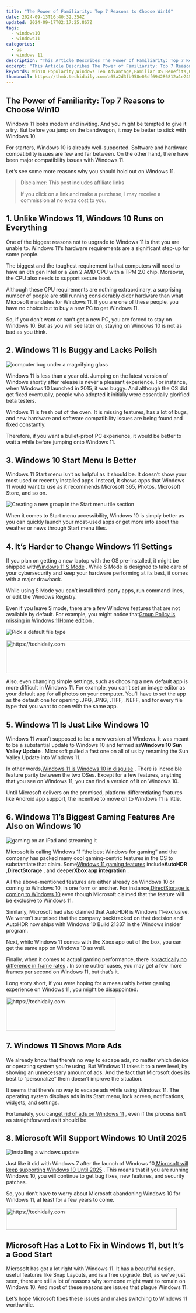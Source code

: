 ```yaml
---
title: "The Power of Familiarity: Top 7 Reasons to Choose Win10"
date: 2024-09-13T16:40:32.354Z
updated: 2024-09-17T02:17:25.867Z
tags:
  - windows10
  - windows11
categories:
  - os
  - windows 11
description: "This Article Describes The Power of Familiarity: Top 7 Reasons to Choose Win10"
excerpt: "This Article Describes The Power of Familiarity: Top 7 Reasons to Choose Win10"
keywords: Win10 Popularity,Windows Ten Advantage,Familiar OS Benefits,Optimal Win10 Usage,Top Windows Reasons,Choose Win10 Wisely,TenOS Trustworthiness
thumbnail: https://thmb.techidaily.com/a65a2d3fb958e05df694286812a1e2454a9d6c6ff463421241eb49561be7ce4c.jpg
---
```


## The Power of Familiarity: Top 7 Reasons to Choose Win10

 Windows 11 looks modern and inviting. And you might be tempted to give it a try. But before you jump on the bandwagon, it may be better to stick with Windows 10.

 For starters, Windows 10 is already well-supported. Software and hardware compatibility issues are few and far between. On the other hand, there have been major compatibility issues with Windows 11.

 Let’s see some more reasons why you should hold out on Windows 11.

>  Disclaimer: This post includes affiliate links
>
>  If you click on a link and make a purchase, I may receive a commission at no extra cost to you.
>

## 1\. Unlike Windows 11, Windows 10 Runs on Everything

 One of the biggest reasons not to upgrade to Windows 11 is that you are unable to. Windows 11's hardware requirements are a significant step-up for some people.

 The biggest and the toughest requirement is that computers will need to have an 8th gen Intel or a Zen 2 AMD CPU with a TPM 2.0 chip. Moreover, the CPU also needs to support secure boot.

 Although these CPU requirements are nothing extraordinary, a surprising number of people are still running considerably older hardware than what Microsoft mandates for Windows 11\. If you are one of these people, you have no choice but to buy a new PC to get Windows 11.

 So, if you don’t want or can’t get a new PC, you are forced to stay on Windows 10\. But as you will see later on, staying on Windows 10 is not as bad as you think.

## 2\. Windows 11 Is Buggy and Lacks Polish

![computer bug under a magnifying glass](https://static1.makeuseofimages.com/wordpress/wp-content/uploads/2022/01/virusandbug.jpg)

 Windows 11 is less than a year old. Jumping on the latest version of Windows shortly after release is never a pleasant experience. For instance, when Windows 10 launched in 2015, it was buggy. And although the OS did get fixed eventually, people who adopted it initially were essentially glorified beta testers.

 Windows 11 is fresh out of the oven. It is missing features, has a lot of bugs, and new hardware and software compatibility issues are being found and fixed constantly.

 Therefore, if you want a bullet-proof PC experience, it would be better to wait a while before jumping onto Windows 11.

## 3\. Windows 10 Start Menu Is Better

 Windows 11 Start menu isn’t as helpful as it should be. It doesn’t show your most used or recently installed apps. Instead, it shows apps that Windows 11 would want to use as it recommends Microsoft 365, Photos, Microsoft Store, and so on.

![Creating a new group in the Start menu tile section](https://static1.makeuseofimages.com/wordpress/wp-content/uploads/2022/08/Creating-a-new-group-in-the-Start-menu-tile-section.jpg)

 When it comes to Start menu accessibility, Windows 10 is simply better as you can quickly launch your most-used apps or get more info about the weather or news through Start menu tiles.

## 4\. It’s Harder to Change Windows 11 Settings

 If you plan on getting a new laptop with the OS pre-installed, it might be shipped with[Windows 11 S Mode](https://www.makeuseof.com/windows-11-s-mode-guide/) . While S Mode is designed to take care of your cybersecurity and keep your hardware performing at its best, it comes with a major drawback.

 While using S Mode you can’t install third-party apps, run command lines, or edit the Windows Registry.

 Even if you leave S mode, there are a few Windows features that are not available by default. For example, you might notice that[Group Policy is missing in Windows 11Home edition](https://www.makeuseof.com/windows-11-bring-back-group-policy-editor/) .

![Pick a default file type](https://static1.makeuseofimages.com/wordpress/wp-content/uploads/2023/02/pick-a-default-file-type.jpg)

<!-- affiliate ads begin -->
<a href="https://appsumo.8odi.net/c/5597632/2130875/7443" target="_top" id="2130875">
  <img src="//a.impactradius-go.com/display-ad/7443-2130875" border="0" alt="https://techidaily.com" width="728" height="90"/>
</a>
<img height="0" width="0" src="https://appsumo.8odi.net/i/5597632/2130875/7443" style="position:absolute;visibility:hidden;" border="0" />
<!-- affiliate ads end -->

 Also, even changing simple settings, such as choosing a new default app is more difficult in Windows 11\. For example, you can’t set an image editor as your default app for all photos on your computer. You’ll have to set the app as the default one for opening .JPG, .PNG, .TIFF, .NEFF, and for every file type that you want to open with the same app.

##

## 5\. Windows 11 Is Just Like Windows 10

 Windows 11 wasn’t supposed to be a new version of Windows. It was meant to be a substantial update to Windows 10 and termed as**Windows 10 Sun Valley Update** . Microsoft pulled a fast one on all of us by renaming the Sun Valley Update into Windows 11.

 In other words,[Windows 11 is Windows 10 in disguise](https://www.makeuseof.com/windows-11-windows-10-in-disguise/) . There is incredible feature parity between the two OSes. Except for a few features, anything that you see on Windows 11, you can find a version of it on Windows 10.

 Until Microsoft delivers on the promised, platform-differentiating features like Android app support, the incentive to move on to Windows 11 is little.

## 6\. Windows 11’s Biggest Gaming Features Are Also on Windows 10

![gaming on an iPad and streaming it](https://static1.makeuseofimages.com/wordpress/wp-content/uploads/2022/01/gaming-on-a-iPad.jpg)

 Microsoft is calling Windows 11 “the best Windows for gaming” and the company has packed many cool gaming-centric features in the OS to substantiate that claim. Some[Windows 11 gaming features](https://www.makeuseof.com/new-windows-11-gaming-features/) include**AutoHDR** ,**DirectStorage** , and deeper**Xbox app integration** .

 All the above-mentioned features are either already on Windows 10 or coming to Windows 10, in one form or another. For instance,[DirectStorage is coming to Windows 10](https://www.makeuseof.com/directstorage-windows-10-get-your-pc-ready/) even though Microsoft claimed that the feature will be exclusive to Windows 11.

 Similarly, Microsoft had also claimed that AutoHDR is Windows 11-exclusive. We weren’t surprised that the company backtracked on that decision and AutoHDR now ships with Windows 10 Build 21337 in the Windows insider program.

 Next, while Windows 11 comes with the Xbox app out of the box, you can get the same app on Windows 10 as well.

 Finally, when it comes to actual gaming performance, there is[practically no difference in frame rates](https://www.tomshardware.com/news/graphics-performance-win10-vs-win11#:~:text=Windows%2011%20may%20not%20be,neither%20is%20it%20any%20slower.&text=Interestingly%2C%20the%20RX%206900%20XT,were%20still%20less%20than%202%25.) . In some outlier cases, you may get a few more frames per second on Windows 11, but that’s it.

 Long story short, if you were hoping for a measurably better gaming experience on Windows 11, you might be disappointed.

<!-- affiliate ads begin -->
<a href="https://wigfever.sjv.io/c/5597632/2005196/22899" target="_top" id="2005196">
  <img src="//a.impactradius-go.com/display-ad/22899-2005196" border="0" alt="https://techidaily.com" width="300" height="90"/>
</a>
<img height="0" width="0" src="https://wigfever.sjv.io/i/5597632/2005196/22899" style="position:absolute;visibility:hidden;" border="0" />
<!-- affiliate ads end -->

## 7\. Windows 11 Shows More Ads

 We already know that there’s no way to escape ads, no matter which device or operating system you’re using. But Windows 11 takes it to a new level, by showing an unnecessary amount of ads. And the fact that Microsoft does its best to “personalize” them doesn’t improve the situation.

 It seems that there’s no way to escape ads while using Windows 11\. The operating system displays ads in its Start menu, lock screen, notifications, widgets, and settings.

 Fortunately, you can[get rid of ads on Windows 11](https://www.makeuseof.com/windows-11-remove-ads/) , even if the process isn’t as straightforward as it should be.

## 8\. Microsoft Will Support Windows 10 Until 2025

![Installing a windows update](https://static1.makeuseofimages.com/wordpress/wp-content/uploads/2022/01/clint-patterson--jCY4oEMA3o-unsplash.jpg)

 Just like it did with Windows 7 after the launch of Windows 10,[Microsoft will keep supporting Windows 10 Until 2025](https://www.makeuseof.com/microsoft-announces-windows-10-support-end/) . This means that if you are running Windows 10, you will continue to get bug fixes, new features, and security patches.

 So, you don’t have to worry about Microsoft abandoning Windows 10 for Windows 11, at least for a few years to come.

<!-- affiliate ads begin -->
<a href="https://aligracehair.sjv.io/c/5597632/2115936/19272" target="_top" id="2115936">
  <img src="//a.impactradius-go.com/display-ad/19272-2115936" border="0" alt="https://techidaily.com" width="468" height="60"/>
</a>
<img height="0" width="0" src="https://aligracehair.sjv.io/i/5597632/2115936/19272" style="position:absolute;visibility:hidden;" border="0" />
<!-- affiliate ads end -->

## Microsoft Has a Lot to Fix in Windows 11, but It’s a Good Start

 Microsoft has got a lot right with Windows 11\. It has a beautiful design, useful features like Snap Layouts, and is a free upgrade. But, as we’ve just seen, there are still a lot of reasons why someone might want to remain on Windows 10\. And most of these reasons are issues that plague Windows 11.

 Let’s hope Microsoft fixes these issues and makes switching to Windows 11 worthwhile.

<ins class="adsbygoogle"
     style="display:block"
     data-ad-format="autorelaxed"
     data-ad-client="ca-pub-7571918770474297"
     data-ad-slot="1223367746"></ins>

<ins class="adsbygoogle"
     style="display:block"
     data-ad-client="ca-pub-7571918770474297"
     data-ad-slot="8358498916"
     data-ad-format="auto"
     data-full-width-responsive="true"></ins>



